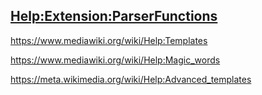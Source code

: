 ## [Help:Extension:ParserFunctions](https://www.mediawiki.org/wiki/Help:Extension:ParserFunctions)



https://www.mediawiki.org/wiki/Help:Templates

https://www.mediawiki.org/wiki/Help:Magic_words

https://meta.wikimedia.org/wiki/Help:Advanced_templates
